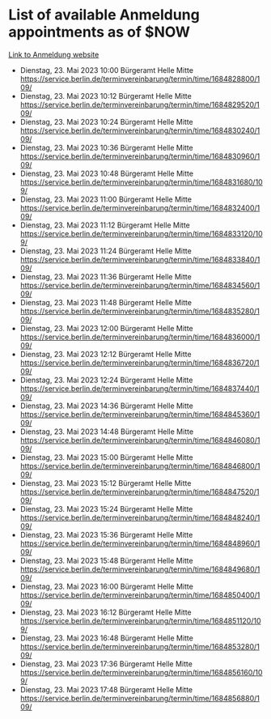 # List of available Anmeldung appointments as of $NOW
[Link to Anmeldung website](https://service.berlin.de/terminvereinbarung/termin/tag.php?termin=1&anliegen[]=120686&dienstleisterlist=122210,122217,327316,122219,327312,122227,327314,122231,327346,122243,327348,122254,122252,329742,122260,329745,122262,329748,122271,327278,122273,327274,122277,327276,330436,122280,327294,122282,327290,122284,327292,122291,327270,122285,327266,122286,327264,122296,327268,150230,329760,122297,327286,122294,327284,122312,329763,122314,329775,122304,327330,122311,327334,122309,327332,317869,122281,327352,122279,329772,122283,122276,327324,122274,327326,122267,329766,122246,327318,122251,327320,122257,327322,122208,327298,122226,327300&herkunft=http%3A%2F%2Fservice.berlin.de%2Fdienstleistung%2F120686%2F)
- Dienstag, 23. Mai 2023 10:00 Bürgeramt Helle Mitte https://service.berlin.de/terminvereinbarung/termin/time/1684828800/109/
- Dienstag, 23. Mai 2023 10:12 Bürgeramt Helle Mitte https://service.berlin.de/terminvereinbarung/termin/time/1684829520/109/
- Dienstag, 23. Mai 2023 10:24 Bürgeramt Helle Mitte https://service.berlin.de/terminvereinbarung/termin/time/1684830240/109/
- Dienstag, 23. Mai 2023 10:36 Bürgeramt Helle Mitte https://service.berlin.de/terminvereinbarung/termin/time/1684830960/109/
- Dienstag, 23. Mai 2023 10:48 Bürgeramt Helle Mitte https://service.berlin.de/terminvereinbarung/termin/time/1684831680/109/
- Dienstag, 23. Mai 2023 11:00 Bürgeramt Helle Mitte https://service.berlin.de/terminvereinbarung/termin/time/1684832400/109/
- Dienstag, 23. Mai 2023 11:12 Bürgeramt Helle Mitte https://service.berlin.de/terminvereinbarung/termin/time/1684833120/109/
- Dienstag, 23. Mai 2023 11:24 Bürgeramt Helle Mitte https://service.berlin.de/terminvereinbarung/termin/time/1684833840/109/
- Dienstag, 23. Mai 2023 11:36 Bürgeramt Helle Mitte https://service.berlin.de/terminvereinbarung/termin/time/1684834560/109/
- Dienstag, 23. Mai 2023 11:48 Bürgeramt Helle Mitte https://service.berlin.de/terminvereinbarung/termin/time/1684835280/109/
- Dienstag, 23. Mai 2023 12:00 Bürgeramt Helle Mitte https://service.berlin.de/terminvereinbarung/termin/time/1684836000/109/
- Dienstag, 23. Mai 2023 12:12 Bürgeramt Helle Mitte https://service.berlin.de/terminvereinbarung/termin/time/1684836720/109/
- Dienstag, 23. Mai 2023 12:24 Bürgeramt Helle Mitte https://service.berlin.de/terminvereinbarung/termin/time/1684837440/109/
- Dienstag, 23. Mai 2023 14:36 Bürgeramt Helle Mitte https://service.berlin.de/terminvereinbarung/termin/time/1684845360/109/
- Dienstag, 23. Mai 2023 14:48 Bürgeramt Helle Mitte https://service.berlin.de/terminvereinbarung/termin/time/1684846080/109/
- Dienstag, 23. Mai 2023 15:00 Bürgeramt Helle Mitte https://service.berlin.de/terminvereinbarung/termin/time/1684846800/109/
- Dienstag, 23. Mai 2023 15:12 Bürgeramt Helle Mitte https://service.berlin.de/terminvereinbarung/termin/time/1684847520/109/
- Dienstag, 23. Mai 2023 15:24 Bürgeramt Helle Mitte https://service.berlin.de/terminvereinbarung/termin/time/1684848240/109/
- Dienstag, 23. Mai 2023 15:36 Bürgeramt Helle Mitte https://service.berlin.de/terminvereinbarung/termin/time/1684848960/109/
- Dienstag, 23. Mai 2023 15:48 Bürgeramt Helle Mitte https://service.berlin.de/terminvereinbarung/termin/time/1684849680/109/
- Dienstag, 23. Mai 2023 16:00 Bürgeramt Helle Mitte https://service.berlin.de/terminvereinbarung/termin/time/1684850400/109/
- Dienstag, 23. Mai 2023 16:12 Bürgeramt Helle Mitte https://service.berlin.de/terminvereinbarung/termin/time/1684851120/109/
- Dienstag, 23. Mai 2023 16:48 Bürgeramt Helle Mitte https://service.berlin.de/terminvereinbarung/termin/time/1684853280/109/
- Dienstag, 23. Mai 2023 17:36 Bürgeramt Helle Mitte https://service.berlin.de/terminvereinbarung/termin/time/1684856160/109/
- Dienstag, 23. Mai 2023 17:48 Bürgeramt Helle Mitte https://service.berlin.de/terminvereinbarung/termin/time/1684856880/109/
